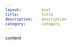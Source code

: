 ```yaml
---
layout:         post
title:          title
description:    description
category:       category
---
```


content
